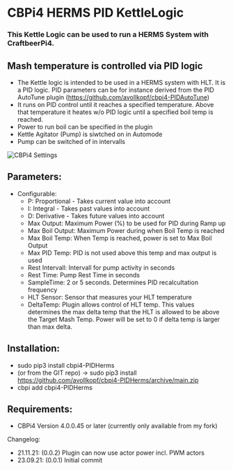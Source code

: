 # CBPi4 HERMS PID KettleLogic 

### This Kettle Logic can be used to run a HERMS System with CraftbeerPi4. 

## Mash temperature is controlled via PID logic
- The Kettle logic is intended to be used in a HERMS system with HLT. It is a PID logic. PID parameters can be for instance derived from the PID AutoTune plugin (https://github.com/avollkopf/cbpi4-PIDAutoTune)
- It runs on PID control until it reaches a specified temperature. Above that temperature it heates w/o PID logic until a specified boil temp is reached.
- Power to run boil can be specified in the plugin
- Kettle Agitator (Pump) is siwtched on in Automode
- Pump can be switched of in intervalls

![CBPi4 Settings](https://github.com/avollkopf/cbpi4-PIDHerms/blob/main/Settings.png?raw=true)

## Parameters:
- Configurable:
	- P: Proportional - Takes current value into account
	- I: Integral - Takes past values into account
	- D: Derivative - Takes future values into account
	- Max Output: Maximum Power (%) to be used for PID during Ramp up
	- Max Boil Output: Maximum Power during when Boil Temp is reached
	- Max Boil Temp: When Temp is reached,  power is set to Max Boil Output
	- Max PID Temp: PID is not used above this temp and max output is used
	- Rest Intervall: Intervall for pump activity in seconds
	- Rest Time: Pump Rest Time in seconds
	- SampleTime: 2 or 5 seconds. Determines PID recalcultation frequency
	- HLT Sensor: Sensor that measures your HLT temperature
	- DeltaTemp: Plugin allows control of HLT temp. This values determines the max delta temp that the HLT is allowed to be above the Target Mash Temp. Power will be set to 0 if delta temp is larger than max delta.

## Installation:
- sudo pip3 install cbpi4-PIDHerms 
- (or from the GIT repo) -> sudo pip3 install https://github.com/avollkopf/cbpi4-PIDHerms/archive/main.zip
- cbpi add cbpi4-PIDHerms 

## Requirements:
- CBPi4 Version 4.0.0.45 or later (currently only available from my fork)

Changelog:

- 21.11.21: (0.0.2) Plugin can now use actor power incl. PWM actors
- 23.09.21: (0.0.1) Initial commit
